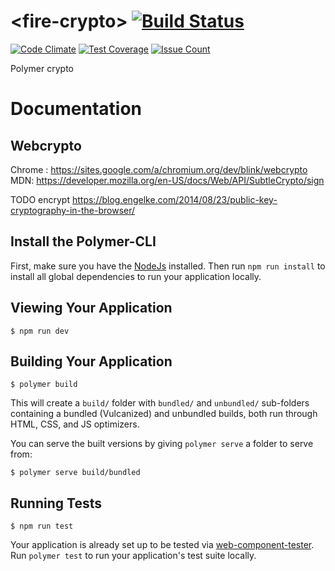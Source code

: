 # \<fire-crypto\> [![Build Status](https://travis-ci.org/FiveElements/fire-crypto.svg?branch=master)](https://travis-ci.org/FiveElements/fire-crypto) 
[![Code Climate](https://codeclimate.com/github/FiveElements/fire-crypto/badges/gpa.svg)](https://codeclimate.com/github/FiveElements/fire-crypto)
[![Test Coverage](https://codeclimate.com/github/FiveElements/fire-crypto/badges/coverage.svg)](https://codeclimate.com/github/FiveElements/fire-crypto/coverage)
[![Issue Count](https://codeclimate.com/github/FiveElements/fire-crypto/badges/issue_count.svg)](https://codeclimate.com/github/FiveElements/fire-crypto)

Polymer crypto 

# Documentation

## Webcrypto
Chrome : https://sites.google.com/a/chromium.org/dev/blink/webcrypto
MDN: https://developer.mozilla.org/en-US/docs/Web/API/SubtleCrypto/sign

TODO encrypt https://blog.engelke.com/2014/08/23/public-key-cryptography-in-the-browser/


## Install the Polymer-CLI

First, make sure you have the [NodeJs](https://nodejs.org/en/) installed. Then run `npm run install` to install all global dependencies to run your application locally.

## Viewing Your Application

```
$ npm run dev
```

## Building Your Application

```
$ polymer build
```

This will create a `build/` folder with `bundled/` and `unbundled/` sub-folders
containing a bundled (Vulcanized) and unbundled builds, both run through HTML,
CSS, and JS optimizers.

You can serve the built versions by giving `polymer serve` a folder to serve
from:

```
$ polymer serve build/bundled
```

## Running Tests

```
$ npm run test
```

Your application is already set up to be tested via [web-component-tester](https://github.com/Polymer/web-component-tester). Run `polymer test` to run your application's test suite locally.

 